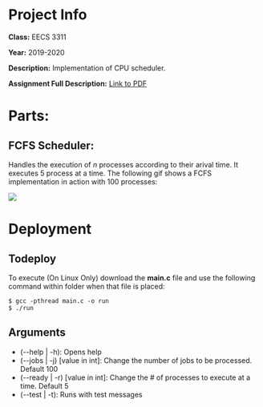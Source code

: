 # Project Info

**Class:** EECS 3311

**Year:** 2019-2020

**Description:** Implementation of CPU scheduler.

**Assignment Full Description:** [Link to PDF](captures/assignment-info.pdf)

# Parts:
## FCFS Scheduler:
Handles the execution of _n_ processes according to their arival time. It executes 5 process at a time. The following gif shows a FCFS implementation in action with 100 processes:

![](captures/FCFS-Implementation.gif)

# Deployment

## Todeploy

To execute (On Linux Only) download the **main.c** file and use the following command within folder when that file is placed:

```console
$ gcc -pthread main.c -o run
$ ./run
```

## Arguments

+ (--help | -h): Opens help
+ (--jobs | -j) [value in int]: Change the number of jobs to be processed. Default 100
+ (--ready | -r) [value in int]: Change the # of processes to execute at a time. Default 5
+ (--test | -t):	Runs with test messages



